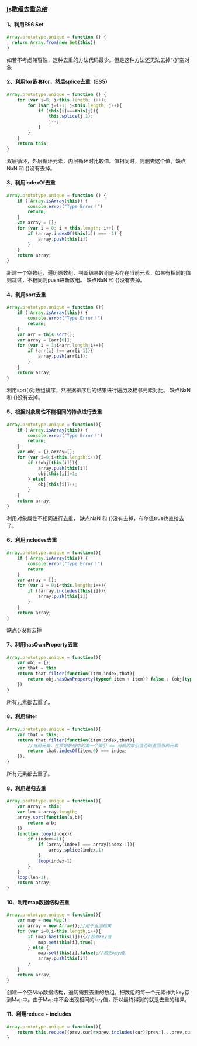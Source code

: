 ### js数组去重总结

#### 1、利用ES6 Set
```js
Array.prototype.unique = function () {
  return Array.from(new Set(this))
}
```
如若不考虑兼容性，这种去重的方法代码最少。但是这种方法还无法去掉“{}”空对象

#### 2、利用for嵌套for，然后splice去重（ES5）
```js
Array.prototype.unique = function () {
    for (var i=0; i<this.length; i++){
        for (var j=i+1; j<this.length; j++){
            if (this[i]===this[j]){
                this.splice(j,1);
                j--;
            }
        }
    }
    return this;
}
```
双层循环，外层循环元素，内层循环时比较值。值相同时，则删去这个值。缺点NaN 和 {}没有去掉。

#### 3、利用indexOf去重
```js
Array.prototype.unique = function () {
    if (!Array.isArray(this)) {
        console.error("Type Error！")
        return;
    }
    var array = [];
    for (var i = 0; i < this.length; i++) {
        if (array.indexOf(this[i]) === -1) {
            array.push(this[i])
        }
    }
    return array;
}
```
新建一个空数组，遍历原数组，判断结果数组是否存在当前元素，如果有相同的值则跳过，不相同则push进新数组。 缺点NaN 和 {}没有去掉。

#### 4、利用sort去重
```js
Array.prototype.unique = function (){
    if (!Array.isArray(this)) {
        console.error("Type Error！")
        return;
    }
    var arr = this.sort();
    var array = [arr[0]];
    for (var i = 1;i<arr.length;i++){
        if (arr[i] !== arr[i-1]){
            array.push(arr[i]);
        }
    }
    return array;
}
```
利用sort()对数组排序，然根据排序后的结果进行遍历及相邻元素对比。 
缺点NaN 和 {}没有去掉。

#### 5、根据对象属性不能相同的特点进行去重
```js
Array.prototype.unique = function(){
    if (!Array.isArray(this)) {
        console.error("Type Error！")
        return;
    }
    var obj = {},array=[];
    for (var i=0;i<this.length;i++){
        if (!obj[this[i]]){
            array.push(this[i])
            obj[this[i]]=1;
        } else{
            obj[this[i]]++;
        }
    }
    return array;
}
```
利用对象属性不相同进行去重， 
缺点NaN 和 {}没有去掉，布尔值true也直接去了。

#### 6、利用includes去重
```js
Array.prototype.unique = function(){
    if (!Array.isArray(this)) {
        console.error("Type Error！")
        return
    }
    var array = [];
    for (var i = 0;i<this.length;i++){
        if (!array.includes(this[i])){
            array.push(this[i])
        }
    }
    return array;
}
```
缺点{}没有去掉

#### 7、利用hasOwnProperty去重
```js
Array.prototype.unique = function(){
    var obj = {};
    var that = this
    return that.filter(function(item,index,that){
        return obj.hasOwnProperty(typeof item + item)? false : (obj[typeof item+item] = true)
    })
}
```
所有元素都去重了。

#### 8、利用filter
```js
Array.prototype.unique = function(){
    var that = this;
    return that.filter(function(item,index,that){
        //当前元素，在原始数组中的第一个索引 == 当前的索引值否则返回当前元素
        return that.indexOf(item,0) === index;
    });
}
```
所有元素都去重了。

#### 8、利用递归去重
```js
Array.prototype.unique = function(){
    var array = this;
    var len = array.length;
    array.sort(function(a,b){
        return a-b;
    })
    function loop(index){
        if (index>=1){
            if (array[index] === array[index-1]){
                array.splice(index,1)
            }
            loop(index-1)
        }
    }
    loop(len-1);
    return array;
}
```

#### 10、利用map数据结构去重
```js
Array.prototype.unique = function(){
    var map = new Map();
    var array = new Array();//用于返回结果
    for (var i=0;i<this.length;i++){
        if (map.has(this[i])){//若有key值
            map.set(this[i],true);
        } else {
            map.set(this[i],false);//若无key值
            array.push(this[i])
        }
    }
    return array;
}
```
创建一个空Map数据结构，遍历需要去重的数组，把数组的每一个元素作为key存到Map中。由于Map中不会出现相同的key值，所以最终得到的就是去重的结果。

#### 11、利用reduce + includes
```js
Array.prototype.unique = function(){
    return this.reduce((prev,cur)=>prev.includes(cur)?prev:[...prev,cur],[]);
}
```